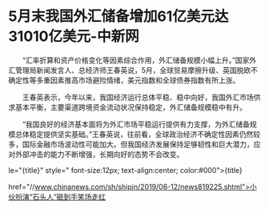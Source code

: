 # 5月末我国外汇储备增加61亿美元达31010亿美元-中新网

　　“汇率折算和资产价格变化等因素综合作用，外汇储备规模小幅上升。”国家外汇管理局新闻发言人、总经济师王春英说，5月，全球贸易摩擦升级、英国脱欧不确定性等多重因素推高市场避险情绪，美元指数和全球债券指数有所上涨。

　　王春英表示，今年以来，我国经济运行总体平稳、稳中向好，我国外汇市场供求基本平衡，主要渠道跨境资金流动状况保持稳定，外汇储备规模稳中有升。

　　“我国良好的经济基本面将为外汇市场平稳运行提供有力支撑，为外汇储备规模总体稳定提供坚实基础。”王春英说，往前看，全球政治经济不确定性因素仍然较多，国际金融市场波动性可能加大。但我国经济发展保持足够韧性和巨大潜力，应对外部冲击的能力不断增强，长期向好的态势不会改变。

le="{title}" style=" font-size:12px; text-align:center; color:#000">{title}

href="//www.chinanews.com/sh/shipin/2019/06-12/news819225.shtml">小伙扮演“石头人”砸到手笑场走红
